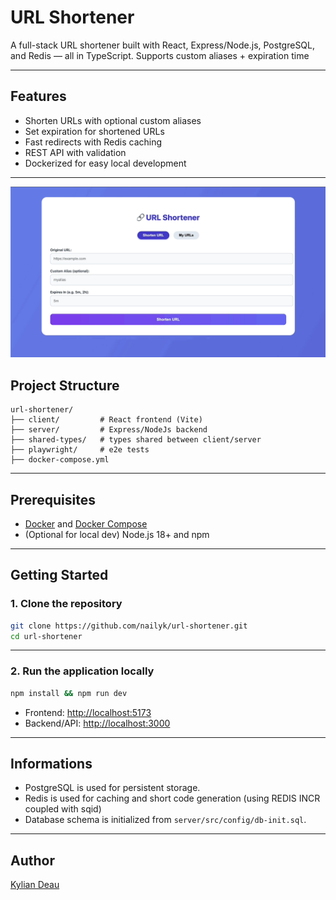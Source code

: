 # URL Shortener

A full-stack URL shortener built with React, Express/Node.js, PostgreSQL, and Redis — all in TypeScript.
Supports custom aliases + expiration time

---

## Features

- Shorten URLs with optional custom aliases
- Set expiration for shortened URLs
- Fast redirects with Redis caching
- REST API with validation
- Dockerized for easy local development

---

![App Demo](./resources/app-demo.gif)

## Project Structure

```
url-shortener/
├── client/         # React frontend (Vite)
├── server/         # Express/NodeJs backend
├── shared-types/   # types shared between client/server
├── playwright/     # e2e tests
├── docker-compose.yml
```

---

## Prerequisites

- [Docker](https://www.docker.com/) and [Docker Compose](https://docs.docker.com/compose/)
- (Optional for local dev) Node.js 18+ and npm

---

## Getting Started

### 1. Clone the repository

```sh
git clone https://github.com/nailyk/url-shortener.git
cd url-shortener
```

---

### 2. Run the application locally

```sh
npm install && npm run dev
```

- Frontend: [http://localhost:5173](http://localhost:5173)
- Backend/API: [http://localhost:3000](http://localhost:3000)

---

## Informations

- PostgreSQL is used for persistent storage.
- Redis is used for caching and short code generation (using REDIS INCR coupled with sqid)
- Database schema is initialized from `server/src/config/db-init.sql`.

---

## Author

[Kylian Deau](https://github.com/nailyk)
